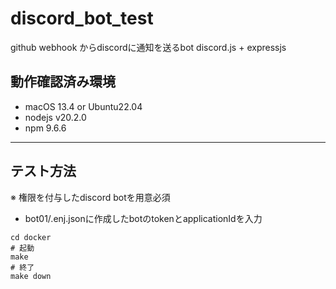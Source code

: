 # discord_bot_test
github webhook からdiscordに通知を送るbot
discord.js + expressjs


## 動作確認済み環境
- macOS 13.4 or Ubuntu22.04
- nodejs v20.2.0
- npm 9.6.6
---
## テスト方法
※ 権限を付与したdiscord botを用意必須  
- bot01/.enj.jsonに作成したbotのtokenとapplicationIdを入力
```
cd docker
# 起動
make
# 終了
make down

```
